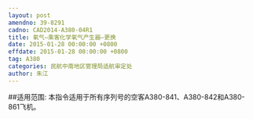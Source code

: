 ```yaml
---
layout: post
amendno: 39-8291
cadno: CAD2014-A380-04R1
title: 氧气–乘客化学氧气产生器–更换
date: 2015-01-28 00:00:00 +0800
effdate: 2015-01-28 00:00:00 +0800
tag: A380
categories: 民航中南地区管理局适航审定处
author: 朱江
---
```


##适用范围:
本指令适用于所有序列号的空客A380-841、A380-842和A380-861飞机。

